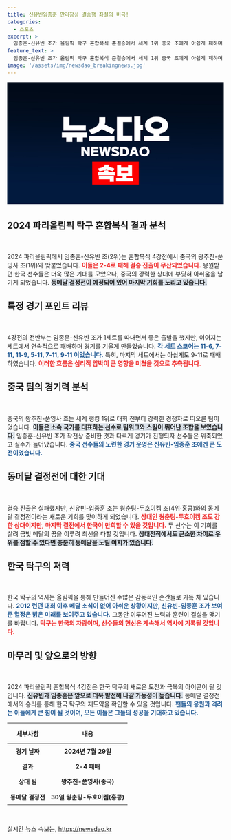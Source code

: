 ```yaml
---
title: 신유빈임종훈 만리장성 결승행 좌절의 비극!
categories:
  - 스포츠
excerpt: >
  임종훈-신유빈 조가 올림픽 탁구 혼합복식 준결승에서 세계 1위 중국 조에게 아쉽게 패하며 결승 진출에 실패했습니다. 이제 그들은 동메달 결정전을 남겨두고 있습니다!
feature_text: >
  임종훈-신유빈 조가 올림픽 탁구 혼합복식 준결승에서 세계 1위 중국 조에게 아쉽게 패하며 결승 진출에 실패했습니다. 이제 그들은 동메달 결정전을 남겨두고 있습니다!
image: '/assets/img/newsdao_breakingnews.jpg'
---
```


<p><img src="/assets/img/newsdao_breakingnews.jpg" alt="firstkoreanews 속보" /></p>

<h2 data-ke-size="size26">2024 파리올림픽 탁구 혼합복식 결과 분석</h2>

<p data-ke-size="size16">&nbsp;</p>

<p>2024 파리올림픽에서 임종훈-신유빈 조(2위)는 혼합복식 4강전에서 중국의 왕추친-쑨잉사 조(1위)와 맞붙었습니다. <b><span style="color: #ee2323;">이들은 2-4로 패해 결승 진출이 무산되었습니다.</span></b> 응원받던 한국 선수들은 더욱 많은 기대를 모았으나, 중국의 강력한 상대에 부딪혀 아쉬움을 남기게 되었습니다. <b><span style="background-color: #21538527;">동메달 결정전이 예정되어 있어 마지막 기회를 노리고 있습니다.</span></b>  </p>

<h2 data-ke-size="size26">특정 경기 포인트 리뷰</h2>

<p data-ke-size="size16">&nbsp;</p>

<p>4강전의 전반부는 임종훈-신유빈 조가 1세트를 따내면서 좋은 출발을 했지만, 이어지는 세트에서 연속적으로 패배하며 경기를 기울게 만들었습니다. <b><span style="color: #1a5490;">각 세트 스코어는 11-6, 7-11, 11-9, 5-11, 7-11, 9-11 이었습니다.</span></b> 특히, 마지막 세트에서는 아쉽게도 9-11로 패배하였습니다. <b><span style="color: #ee2323;">이러한 흐름은 심리적 압박이 큰 영향을 미쳤을 것으로 추측됩니다.</span></b>  </p>

<h2 data-ke-size="size26">중국 팀의 경기력 분석</h2>

<p data-ke-size="size16">&nbsp;</p>

<p>중국의 왕추친-쑨잉사 조는 세계 랭킹 1위로 대회 전부터 강력한 경쟁자로 떠오른 팀이었습니다. <b><span style="background-color: #21538527;">이들은 소속 국가를 대표하는 선수로 팀워크와 스킬이 뛰어난 조합을 보였습니다.</span></b> 임종훈-신유빈 조가 작전상 준비한 것과 다르게 경기가 진행되자 선수들은 위축되었고 실수가 늘어났습니다. <b><span style="color: #1a5490;">중국 선수들의 노련한 경기 운영은 신유빈-임종훈 조에겐 큰 도전이었습니다.</span></b>  </p>

<h2 data-ke-size="size26">동메달 결정전에 대한 기대</h2>

<p data-ke-size="size16">&nbsp;</p>

<p>결승 진출은 실패했지만, 신유빈-임종훈 조는 웡춘팅-두호이켐 조(4위·홍콩)와의 동메달 결정전이라는 새로운 기회를 맞이하게 되었습니다. <b><span style="color: #ee2323;">상대인 웡춘팅-두호이켐 조도 강한 상대이지만, 마지막 결전에서 한국이 만회할 수 있을 것입니다.</span></b> 두 선수는 이 기회를 살려 금빛 메달의 꿈을 이루려 최선을 다할 것입니다. <b><span style="background-color: #21538527;">상대전적에서도 근소한 차이로 우위를 점할 수 있다면 충분히 동메달을 노릴 여지가 있습니다.</span></b>  </p>

<h2 data-ke-size="size26">한국 탁구의 저력</h2>

<p data-ke-size="size16">&nbsp;</p>

<p>한국 탁구의 역사는 올림픽을 통해 만들어진 수많은 감동적인 순간들로 가득 차 있습니다. <b><span style="color: #1a5490;">2012 런던 대회 이후 메달 소식이 없어 아쉬운 상황이지만, 신유빈-임종훈 조가 보여준 열정은 밝은 미래를 보여주고 있습니다.</span></b> 그동안 이루어진 노력과 훈련이 결실을 맺기를 바랍니다. <b><span style="color: #ee2323;">탁구는 한국의 자랑이며, 선수들의 헌신은 계속해서 역사에 기록될 것입니다.</span></b>  </p>

<h2 data-ke-size="size26">마무리 및 앞으로의 방향</h2>

<p data-ke-size="size16">&nbsp;</p>

<p>2024 파리올림픽 혼합복식 4강전은 한국 탁구의 새로운 도전과 극복의 아이콘이 될 것입니다. <b><span style="background-color: #21538527;">신유빈과 임종훈은 앞으로 더욱 발전해 나갈 가능성이 높습니다.</span></b> 동메달 결정전에서의 승리를 통해 한국 탁구의 재도약을 확인할 수 있을 것입니다. <b><span style="color: #1a5490;">팬들의 응원과 격려는 이들에게 큰 힘이 될 것이며, 모든 이들은 그들의 성공을 기대하고 있습니다.</span></b>  </p>

<table>
<thead>
<tr>
<th style="text-align: center; height: 40px;"><b>세부사항</b></th>
<th style="text-align: center; height: 40px;"><b>내용</b></th>
</tr>
</thead>
<tbody>
<tr>
<td style="text-align: center; height: 30px;"><b>경기 날짜</b></td>
<td style="text-align: center; height: 30px;"><b>2024년 7월 29일</b></td>
</tr>
<tr>
<td style="text-align: center; height: 30px;"><b>결과</b></td>
<td style="text-align: center; height: 30px;"><b>2-4 패배</b></td>
</tr>
<tr>
<td style="text-align: center; height: 30px;"><b>상대 팀</b></td>
<td style="text-align: center; height: 30px;"><b>왕추친-쑨잉사(중국)</b></td>
</tr>
<tr>
<td style="text-align: center; height: 30px;"><b>동메달 결정전</b></td>
<td style="text-align: center; height: 30px;"><b>30일 웡춘팅-두호이켐(홍콩)</b></td>
</tr>
</tbody>
</table>

<p data-ke-size="size16">&nbsp;</p>
실시간 뉴스 속보는, <a href="https://newsdao.kr" rel="dofollow">https://newsdao.kr</a>


